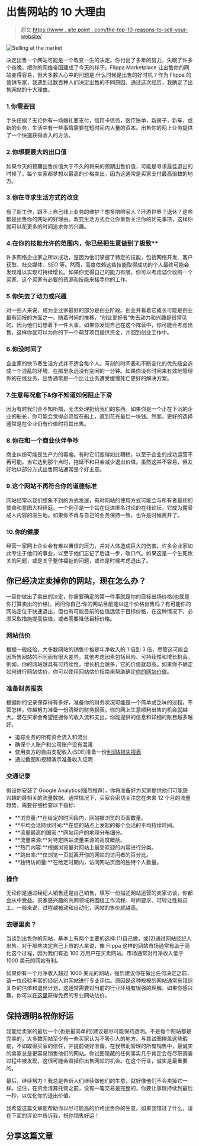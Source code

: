 # 出售网站的 10 大理由

> 原文:[https://www . site point . com/the-top-10-reasons-to-sell-your-website/](https://www.sitepoint.com/the-top-10-reasons-to-sell-your-website/)

![Selling at the market](../Images/09d397c8adcc25441fcb1f8590b17ca9.png)

决定出售一个网站可能是一个改变一生的决定。你付出了多年的努力，失眠了许多个夜晚，把你的网络帝国建成了今天的样子。Flippa Marketplace 让出售你的网站变得容易，但大多数人心中的问题是:什么时候是出售的好时机？作为 Flippa 的营销专家，我遇到过数百种人们决定出售的不同原因。通过这次经历，我确定了出售网站的十大理由。

### 1.你需要钱

手头拮据？无论你有一场婚礼要支付，信用卡债务，医疗账单，新房子，新车，或新的业务，生活中有一些事情需要在短时间内大量的资本。出售你的网上业务提供了一个快速获得收入的方法。

### 2.你想要最大的出口值

如果今天的预期出售价值大于不久的将来的预期出售价值，可能是寻求最佳退出的时候了。每个卖家都梦想以最高的价格卖出，因为这通常是买家支付最高倍数的地方。

### 3.你在寻求生活方式的改变

有了新工作，跟不上自己线上业务的维护？想多陪陪家人？环游世界？退休？这些都是出售你的网站的好理由。改变生活方式会让你重新关注你的优先事项，这样你就可以花更多的时间追求你的兴趣。

### 4.在你的技能允许的范围内，你已经把生意做到了极致**

许多网络企业家之所以成功，是因为他们掌握了特定的技能，包括网络开发、客户获取、社交媒体、SEO 等。然而，高度依赖这些技能取得成功的个人最终可能会发现难以实现可持续增长。如果你觉得自己的能力有限，你可以考虑溢价收购一个买家，这个买家有必要的资源和技能来接手你的工作。

### 5.你失去了动力或兴趣

对一些人来说，成为企业家最好的部分是创业阶段。创业并看着它成长可能是创业最有回报的方面之一。随着时间的推移，“创业爱好者”失去动力和兴趣是很常见的，因为他们幻想着下一件大事。如果你发现自己在这个阵营中，你可能会考虑出售，这样你就可以为你的下一个萌芽项目提供资金，并回到创业工作中。

### 6.你没时间了

企业家的快节奏生活方式并不适合每个人。苛刻的时间表和不断变化的优先级会造成一个混乱的环境，在那里永远没有空闲的一分钟。如果你没有时间来有效地管理你的在线业务，出售通常是一个比让业务遭受缓慢死亡更好的解决方案。

### 7.生意每况愈下&你不知道如何阻止下滑

因为有时我们会不知所措，无法处理扔给我们的东西。如果你是一个正在下沉的企业的船长，你可能会觉得必须留在船上，直到花光最后一块钱。然而，更好的选择通常是在企业仍有价值时将其出售。

### 8.你在和一个商业伙伴争吵

商业纠纷可能是生产力的毒瘤。有时它们变得如此糟糕，以至于企业的成功运营不再可能。当它达到那个点时，拖延不和只会减少退出价值。虽然这并不容易，但友好地以部分方式出售网站通常是个好主意。

### 9.这个网站不再符合你的道德标准

网站经常以我们想象不到的方式发展，有时网站的使用方式可能会与所有者最初的使命和意图大相径庭。一个例子是一个旨在促进匿名讨论的在线论坛，它成为露骨成人内容的滋生地。如果你不再与自己的业务保持一致，也许是时候离开了。

### 10.你的健康

经营一家网上企业会有难以置信的压力，并对人体造成巨大的伤害。许多企业家如此专注于他们的事业，以至于他们忘记了后退一步，喘口气。如果这是一个生死攸关的问题，或是关乎整体福祉的问题，或许是时候考虑退出了。

## 你已经决定卖掉你的网站，现在怎么办？

一旦你做出了卖出的决定，你需要确定的第一件事就是你的目标出场价格(也就是你打算卖出的价格)。问问你自己:你的网站目前能以这个价格出售吗？有可能你的网站定位于快速退出，但也有可能目前的估值远低于目标价格，在这种情况下，必须采取措施提高估值，或者需要降低目标价格。

### 网站估价

根据一般经验，大多数网站的销售价格是年净收入的 1 倍到 3 倍，尽管这可能会因所售网站的不同而有很大差异。其他考虑因素包括风险、可持续性和增长机会。例如，你的网站越具有可持续性，增长机会越多，它的价值就越高。如果你不确定如何进行网站估价，你可以使用网站估价指南来帮助确定[你的网站价值](http://flippa.com/blog/how-much-is-my-website-worth/)。

### 准备财务报表

根据你的记录保存得有多好，准备你的财务状况可能是一个简单或乏味的过程。不管怎样，你越努力准备一份清晰的财务报表，你的网上生意顺利出售的机会就越大。潜在买家会希望挖掘你的收入流和支出，你能提供的信息和详细的账目越多越好。

*   追踪业务的所有资金流入和流出
*   确保个人账户和公司账户没有混淆
*   使用卖方的自由支配收入(SDE)准备一份[利润&损失报表](http://flippa.com/blog/how-to-create-a-profit-and-loss-statement-free-profit-loss-template/)
*   通过截图和视频演示准备收入证明

### 交通记录

假设你安装了 Google Analytics(强烈推荐)，你将准备好为买家提供他们可能感兴趣的最相关的流量数据。通常情况下，买家会密切关注您在未来 12 个月的流量趋势，需要仔细检查以下指标:

*   **浏览量:**在给定的时间段内，网站被浏览的页面数量。
*   **平均会话持续时间:**在您的站点上发起的每个会话的平均持续时间。
*   **流量最高的国家:**网站用户的地理分布细分。
*   **流量来源:**对特定网站流量来源的高度概括。
*   **热门内容:**根据浏览量对网站上最受欢迎的内容进行分类。
*   **跳出率:**仅浏览一页就离开你的网站的访问者的百分比。
*   **独特访问量:**在给定时期内，访问网站页面的独特个人数量。

### 操作

无论你是通过经纪人销售还是自己销售，填写一份描述网站运营的卖家访谈，你都会从中受益。买家感兴趣的共同领域将围绕工作流程、时间要求、可转让性和员工。一般来说，过程越被动和自动化，网站的售价就越高。

### 去哪里卖？

当谈到出售你的网站，基本上有两个主要的选择:(1)自己做，或(2)通过网站经纪人出售。对于那些决定自己上市的人来说，像 Flippa 这样的网站市场通常有助于简化这个过程，因为我们有近 100 万用户在买卖网站。市场通常对月净收入低于 1000 美元的网站有利。

如果你有一个月净收入超过 1000 美元的网站，强烈建议你在做出任何决定之前，请一位经验丰富的经纪人对网站进行专业评估。原因是这种规模的网站通常有错综复杂的估值和退出计划，这通常需要对当前的行业环境有很强的理解。如果你感兴趣，你可以[在这里](https://flippa.com/deal-flow/sell)获得免费的专业网站估价。

## 保持透明&祝你好运

我能给卖家的最后一个(也是最简单的)建议是尽可能保持透明。不是每个网站都是完美的，大多数网站至少有一些买家认为不吸引人的地方。与其试图掩盖这些瑕疵，不如取得买家的信任，并提前做好准备。在我帮助管理的所有销售中，最诚实的卖家总是更容易销售他们的网站。你试图隐藏的任何事实几乎肯定会在尽职调查过程中被发现，这很可能会毁掉你出售网站的机会。在这个行业，诚实是最重要的。

最后，继续努力！我总是告诉人们继续做他们的生意，就好像他们不会卖掉它一样。记住，在资金清算托管之前，没有一笔交易是完整的，你要让事情持续到最后一秒，以优化你的退出价值。

我希望这篇文章能帮助你以尽可能高的价格出售你的生意。如果我错过了什么，请在下面的评论中告诉我，祝你销售好运！

## 分享这篇文章